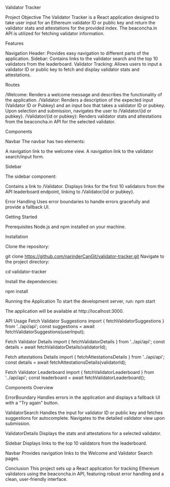 Validator Tracker

Project Objective
The Validator Tracker is a React application designed to take user input for an Ethereum validator ID or public key and return the validator stats and attestations for the provided index. The beaconcha.in API is utilized for fetching validator information.


Features

Navigation Header: Provides easy navigation to different parts of the application.
Sidebar: Contains links to the validator search and the top 10 validators from the leaderboard.
Validator Tracking: Allows users to input a validator ID or public key to fetch and display validator stats and attestations.


Routes

/Welcome: Renders a welcome message and describes the functionality of the application.
/Validator: Renders a description of the expected input (Validator ID or Pubkey) and an input box that takes a validator ID or pubkey. Upon selection and submission, navigates the user to /Validator/{id or pubkey}.
/Validator/{id or pubkey}: Renders validator stats and attestations from the beaconcha.in API for the selected validator.


Components

Navbar
The navbar has two elements:

A navigation link to the welcome view.
A navigation link to the validator search/input form.


Sidebar

The sidebar component:

Contains a link to /Validator.
Displays links for the first 10 validators from the API leaderboard endpoint, linking to /Validator/{id or pubkey}.


Error Handling
Uses error boundaries to handle errors gracefully and provide a fallback UI.


Getting Started

Prerequisites
Node.js and npm installed on your machine.


Installation

Clone the repository:

git clone https://github.com/narinderCanGit/validator-tracker.git
Navigate to the project directory:

cd validator-tracker

Install the dependencies:

npm install

Running the Application
To start the development server, run: npm start

The application will be available at http://localhost:3000.


API Usage
Fetch Validator Suggestions
import { fetchValidatorSuggestions } from '../api/api';
const suggestions = await fetchValidatorSuggestions(userInput);

Fetch Validator Details
import { fetchValidatorDetails } from '../api/api';
const details = await fetchValidatorDetails(validatorId);

Fetch attestations Details
import { fetchAttestationsDetails } from '../api/api';
const details = await fetchAttestationsDetails(validatorId);

Fetch Validator Leaderboard
import { fetchValidatorLeaderboard } from '../api/api';
const leaderboard = await fetchValidatorLeaderboard();


Components Overview

ErrorBoundary
Handles errors in the application and displays a fallback UI with a "Try again" button.

ValidatorSearch
Handles the input for validator ID or public key and fetches suggestions for autocomplete. Navigates to the detailed validator view upon submission.

ValidatorDetails
Displays the stats and attestations for a selected validator.

Sidebar
Displays links to the top 10 validators from the leaderboard.

Navbar
Provides navigation links to the Welcome and Validator Search pages.

Conclusion
This project sets up a React application for tracking Ethereum validators using the beaconcha.in API, featuring robust error handling and a clean, user-friendly interface.